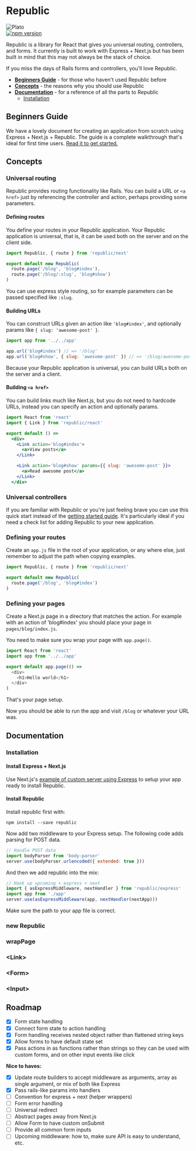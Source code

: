 # Republic

![Plato](https://upload.wikimedia.org/wikipedia/commons/4/4a/Plato-raphael.jpg)  
[![npm version](https://badge.fury.io/js/republic.svg)](https://badge.fury.io/js/republic)

Republic is a library for React that gives you universal routing, controllers, and forms. It currently is built to work with Express + Next.js but has been built in mind that this may not always be the stack of choice.

If you miss the days of Rails forms and controllers, you'll love Republic.

- **[Beginners Guide](https://github.com/lukemorton/republic/blob/master/GETTING_STARTED.md)** - for those who haven't used Republic before
- **[Concepts](#concepts)** - the reasons why you should use Republic
- **[Documentation](#documentation)** - for a reference of all the parts to Republic
  - [Installation](#installation)

## Beginners Guide

We have a lovely document for creating an application from scratch using Express + Next.js + Republic. The guide is a complete walkthrough that's ideal for first time users. [Read it to get started.](https://github.com/lukemorton/republic/blob/master/GETTING_STARTED.md)

## Concepts

### Universal routing

Republic provides routing functionality like Rails. You can build a URL or `<a href>` just by referencing the controller and action, perhaps providing some parameters.

#### Defining routes

You define your routes in your Republic application. Your Republic application is universal, that is, it can be used both on the server and on the client side.

``` js
import Republic, { route } from 'republic/next'

export default new Republic(
  route.page('/blog', 'blog#index'),
  route.page('/blog/:slug', 'blog#show')
)
```

You can use express style routing, so for example parameters can be passed specified like `:slug`.

#### Building URLs

You can construct URLs given an action like `'blog#index'`, and optionally params like `{ slug: 'awesome-post' }`.

``` js
import app from '../../app'

app.url('blog#index') // => '/blog'
app.url('blog#show', { slug: 'awesome-post' }) // => '/blog/awesome-post'
```

Because your Republic application is universal, you can build URLs both on the server and a client.

#### Building `<a href>`

You can build links much like Next.js, but you do not need to hardcode URLs, instead you can specify an action and optionally params.
  
``` jsx
import React from 'react'
import { Link } from 'republic/react'

export default () =>
  <div>
    <Link action='blog#index'>
      <a>View posts</a>
    </Link>

    <Link action='blog#show' params={{ slug: 'awesome-post' }}>
      <a>Read awesome post</a>
    </Link>
  </div>
```

### Universal controllers

If you are familiar with Republic or you're just feeling brave you can use this quick start instead of the [getting started guide](https://github.com/lukemorton/republic/blob/master/GETTING_STARTED.md). It's particularly ideal if you need a check list for adding Republic to your new application.



### Defining your routes

Create an `app.js` file in the root of your application, or any where else, just remember to adjust the path when copying examples.

``` js
import Republic, { route } from 'republic/next'

export default new Republic(
  route.page('/blog', 'blog#index')
)
```

### Defining your pages

Create a Next.js page in a directory that matches the action. For example with an action of 'blog#index' you should place your page in `pages/blog/index.js`.

You need to make sure you wrap your page with `app.page()`.

``` js
import React from 'react'
import app from '../../app'

export default app.page(() =>
  <div>
    <h1>Hello world</h1>
  </div>
)
```

That's your page setup.



Now you should be able to run the app and visit `/blog` or whatever your URL was.

## Documentation

### Installation

#### Install Express + Next.js

Use Next.js's [example of custom server using Express](https://github.com/zeit/next.js/tree/master/examples/custom-server-express) to setup your app ready to install Republic.

#### Install Republic

Install republic first with:

```
npm install --save republic
```

Now add two middleware to your Express setup. The following code adds parsing for POST data.

``` js
// Handle POST data
import bodyParser from 'body-parser'
server.use(bodyParser.urlencoded({ extended: true }))
```

And then we add republic into the mix:

``` js
// Hook up upcoming + express + next
import { asExpressMiddleware, nextHandler } from 'republic/express'
import app from './app'
server.use(asExpressMiddleware(app, nextHandler(nextApp)))
```

Make sure the path to your app file is correct.

### new Republic

### wrapPage

### &lt;Link&gt;

### &lt;Form&gt;

### &lt;Input&gt;

## Roadmap

- [x] Form state handling
- [x] Connect form state to action handling
- [x] Form handling receives nested object rather than flattened string keys
- [x] Allow forms to have default state set
- [x] Pass actions in as functions rather than strings so they can be used with custom forms, and on other input events like click

**Nice to haves:**

- [x] Update route builders to accept middleware as arguments, array as single argument, or mix of both like Express
- [x] Pass rails-like params into handlers
- [ ] Convention for express + next (helper wrappers)
- [ ] Form error handling
- [ ] Universal redirect
- [ ] Abstract pages away from Next.js
- [ ] Allow Form to have custom onSubmit
- [ ] Provide all common form inputs
- [ ] Upcoming middleware: how to, make sure API is easy to understand, etc.
